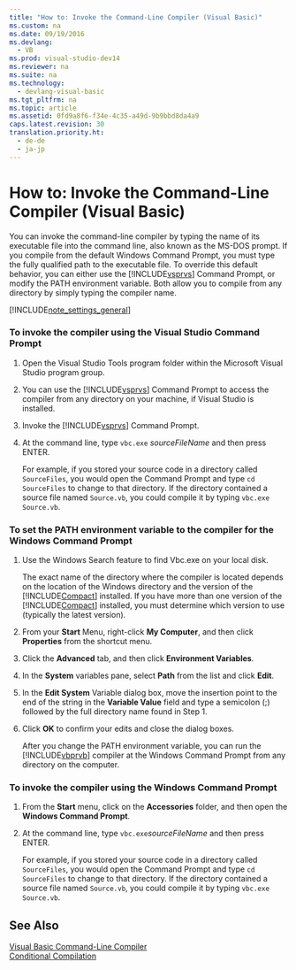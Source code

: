 ```yaml
---
title: "How to: Invoke the Command-Line Compiler (Visual Basic)"
ms.custom: na
ms.date: 09/19/2016
ms.devlang: 
  - VB
ms.prod: visual-studio-dev14
ms.reviewer: na
ms.suite: na
ms.technology: 
  - devlang-visual-basic
ms.tgt_pltfrm: na
ms.topic: article
ms.assetid: 0fd9a8f6-f34e-4c35-a49d-9b9bbd8da4a9
caps.latest.revision: 30
translation.priority.ht: 
  - de-de
  - ja-jp
---
```

# How to: Invoke the Command-Line Compiler (Visual Basic)
You can invoke the command-line compiler by typing the name of its executable file into the command line, also known as the MS-DOS prompt. If you compile from the default Windows Command Prompt, you must type the fully qualified path to the executable file. To override this default behavior, you can either use the [!INCLUDE[vsprvs](../vs140/includes/vsprvs_md.md)] Command Prompt, or modify the PATH environment variable. Both allow you to compile from any directory by simply typing the compiler name.  
  
 [!INCLUDE[note_settings_general](../vs140/includes/note_settings_general_md.md)]  
  
### To invoke the compiler using the Visual Studio Command Prompt  
  
1.  Open the Visual Studio Tools program folder within the Microsoft Visual Studio program group.  
  
2.  You can use the [!INCLUDE[vsprvs](../vs140/includes/vsprvs_md.md)] Command Prompt to access the compiler from any directory on your machine, if Visual Studio is installed.  
  
3.  Invoke the [!INCLUDE[vsprvs](../vs140/includes/vsprvs_md.md)] Command Prompt.  
  
4.  At the command line, type `vbc.exe` *sourceFileName* and then press ENTER.  
  
     For example, if you stored your source code in a directory called `SourceFiles`, you would open the Command Prompt and type `cd SourceFiles` to change to that directory. If the directory contained a source file named `Source.vb`, you could compile it by typing `vbc.exe Source.vb`.  
  
### To set the PATH environment variable to the compiler for the Windows Command Prompt  
  
1.  Use the Windows Search feature to find Vbc.exe on your local disk.  
  
     The exact name of the directory where the compiler is located depends on the location of the Windows directory and the version of the [!INCLUDE[Compact](../vs140/includes/compact_md.md)] installed. If you have more than one version of the [!INCLUDE[Compact](../vs140/includes/compact_md.md)] installed, you must determine which version to use (typically the latest version).  
  
2.  From your **Start** Menu, right-click **My Computer**, and then click **Properties** from the shortcut menu.  
  
3.  Click the **Advanced** tab, and then click **Environment Variables**.  
  
4.  In the **System** variables pane, select **Path** from the list and click **Edit**.  
  
5.  In the **Edit System** Variable dialog box, move the insertion point to the end of the string in the **Variable Value** field and type a semicolon (;) followed by the full directory name found in Step 1.  
  
6.  Click **OK** to confirm your edits and close the dialog boxes.  
  
     After you change the PATH environment variable, you can run the [!INCLUDE[vbprvb](../vs140/includes/vbprvb_md.md)] compiler at the Windows Command Prompt from any directory on the computer.  
  
### To invoke the compiler using the Windows Command Prompt  
  
1.  From the **Start** menu, click on the **Accessories** folder, and then open the **Windows Command Prompt**.  
  
2.  At the command line, type `vbc.exe`*sourceFileName* and then press ENTER.  
  
     For example, if you stored your source code in a directory called `SourceFiles`, you would open the Command Prompt and type `cd SourceFiles` to change to that directory. If the directory contained a source file named `Source.vb`, you could compile it by typing `vbc.exe Source.vb`.  
  
## See Also  
 [Visual Basic Command-Line Compiler](../vs140/Visual-Basic-Command-Line-Compiler.md)   
 [Conditional Compilation](../vs140/Conditional-Compilation-in-Visual-Basic.md)